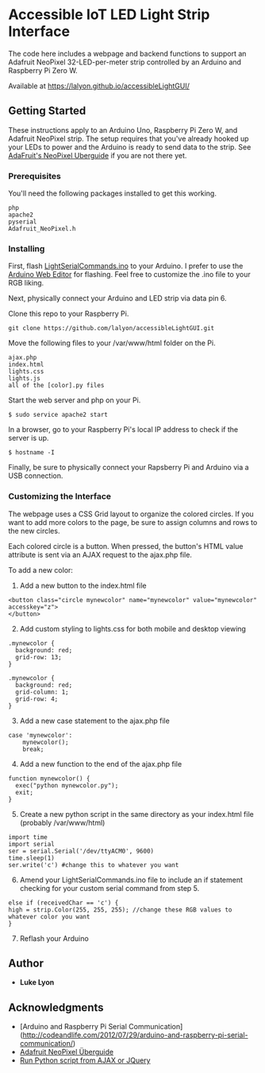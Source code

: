 # Accessible IoT LED Light Strip Interface

The code here includes a webpage and backend functions to support an Adafruit NeoPixel 32-LED-per-meter strip controlled by an Arduino and Raspberry Pi Zero W.

Available at https://lalyon.github.io/accessibleLightGUI/

## Getting Started

These instructions apply to an Arduino Uno, Raspberry Pi Zero W, and Adafruit NeoPixel strip. The setup requires that you've already hooked up your LEDs to power and the Arduino is ready to send data to the strip. See [AdaFruit's NeoPixel Uberguide](https://learn.adafruit.com/adafruit-neopixel-uberguide/the-magic-of-neopixels) if you are not there yet.

### Prerequisites

You'll need the following packages installed to get this working.

```
php
apache2
pyserial
Adafruit_NeoPixel.h
```

### Installing

First, flash [LightSerialCommands.ino](LightSerialCommands.ino) to your Arduino. I prefer to use the [Arduino Web Editor](https://create.arduino.cc/) for flashing. Feel free to customize the .ino file to your RGB liking.

Next, physically connect your Arduino and LED strip via data pin 6.

Clone this repo to your Raspberry Pi.

```
git clone https://github.com/lalyon/accessibleLightGUI.git
```

Move the following files to your /var/www/html folder on the Pi.

```
ajax.php
index.html
lights.css
lights.js
all of the [color].py files
```

Start the web server and php on your Pi.

```
$ sudo service apache2 start
```

In a browser, go to your Raspberry Pi's local IP address to check if the server is up.

```
$ hostname -I
```

Finally, be sure to physically connect your Rapsberry Pi and Arduino via a USB connection.

### Customizing the Interface

The webpage uses a CSS Grid layout to organize the colored circles. If you want to add more colors to the page, be sure to assign columns and rows to the new circles.

Each colored circle is a button. When pressed, the button's HTML value attribute is sent via an AJAX request to the ajax.php file.

To add a new color:

1. Add a new button to the index.html file
```
<button class="circle mynewcolor" name="mynewcolor" value="mynewcolor" accesskey="z">
</button>
```
2. Add custom styling to lights.css for both mobile and desktop viewing
```
.mynewcolor {
  background: red;
  grid-row: 13;
}
```
```
.mynewcolor {
  background: red;
  grid-column: 1;
  grid-row: 4;
}
```
3. Add a new case statement to the ajax.php file
```
case 'mynewcolor':
    mynewcolor();
    break;
```
4. Add a new function to the end of the ajax.php file
```
function mynewcolor() {
  exec("python mynewcolor.py");
  exit;
}
```
5. Create a new python script in the same directory as your index.html file (probably /var/www/html)
```
import time
import serial
ser = serial.Serial('/dev/ttyACM0', 9600)
time.sleep(1)
ser.write('c') #change this to whatever you want
```
6. Amend your LightSerialCommands.ino file to include an if statement checking for your custom serial command from step 5.
```
else if (receivedChar == 'c') {
high = strip.Color(255, 255, 255); //change these RGB values to whatever color you want
}
```
7. Reflash your Arduino

## Author

* **Luke Lyon**

## Acknowledgments

* [Arduino and Raspberry Pi Serial Communication]
(http://codeandlife.com/2012/07/29/arduino-and-raspberry-pi-serial-communication/)
* [Adafruit NeoPixel Überguide](https://learn.adafruit.com/adafruit-neopixel-uberguide/the-magic-of-neopixels)
* [Run Python script from AJAX or JQuery](https://stackoverflow.com/questions/25336688/run-python-script-from-ajax-or-jquery)
